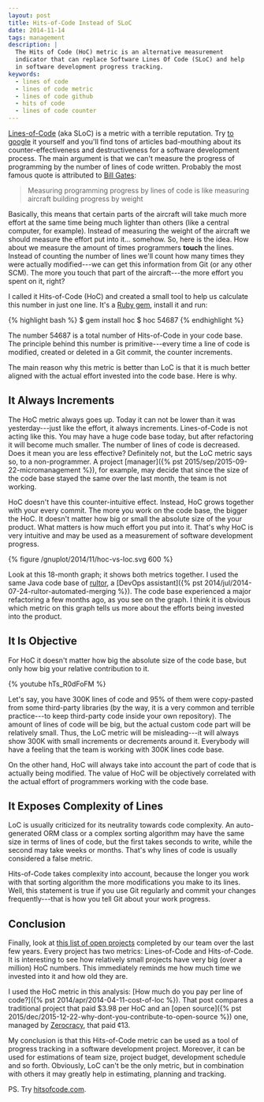 ```yaml
---
layout: post
title: Hits-of-Code Instead of SLoC
date: 2014-11-14
tags: management
description: |
  The Hits of Code (HoC) metric is an alternative measurement
  indicator that can replace Software Lines Of Code (SLoC) and help
  in software development progress tracking.
keywords:
  - lines of code
  - lines of code metric
  - lines of code github
  - hits of code
  - lines of code counter
---
```


[Lines-of-Code](https://en.wikipedia.org/wiki/Source_lines_of_code)
(aka SLoC) is a metric with a terrible reputation.
Try [to google](https://www.google.com/search?q=line+of+code+metric)
it yourself and you'll find tons of articles bad-mouthing about its
counter-effectiveness and destructiveness for a software development process.
The main argument is that we can't measure the progress of programming
by the number of lines of code written. Probably the most famous quote is
attributed to [Bill Gates](https://en.wikipedia.org/wiki/Bill_Gates):

> Measuring programming progress by lines of code is like measuring aircraft building progress by weight

Basically, this means that certain parts of the aircraft will take
much more effort at the same time being much lighter than others
(like a central computer, for example). Instead
of measuring the weight of the aircraft we should measure the effort put into it... somehow.
So, here is the idea. How about we measure the amount of times programmers
**touch** the lines. Instead of counting the number of lines we'll count
how many times they were actually modified---we can get this information
from Git (or any other SCM). The more you touch that part
of the aircraft---the more effort you spent on it, right?

<!--more-->

I called it Hits-of-Code (HoC) and created a small tool to help us
calculate this number in just one line. It's a
[Ruby gem](https://rubygems.org/gems/hoc), install it and run:

{% highlight bash %}
$ gem install hoc
$ hoc
54687
{% endhighlight %}

The number 54687 is a total number of Hits-of-Code in your code base. The
principle behind this number is primitive---every time a line of code
is modified, created or deleted in a Git commit, the counter increments.

The main reason why this metric is better than LoC is that
it is much better aligned with the actual effort invested into the code
base. Here is why.

## It Always Increments

The HoC metric always goes up. Today it can not be lower than it
was yesterday---just like the effort, it always increments.
Lines-of-Code is not acting like this. You may have a huge code
base today, but after refactoring it will become much smaller. The number
of lines of code is decreased. Does it mean you are less effective?
Definitely not, but the LoC metric says so, to a non-programmer.
A project
[manager]({% pst 2015/sep/2015-09-22-micromanagement %}),
for example, may decide that since the size
of the code base stayed the same over the last month, the team is not working.

HoC doesn't have this counter-intuitive effect. Instead, HoC grows together with your
every commit. The more you work on the code base, the bigger the HoC. It doesn't
matter how big or small the absolute size of the your product. What matters is
how much effort you put into it. That's why HoC is very intuitive and may be
used as a measurement of software development progress.

{% figure /gnuplot/2014/11/hoc-vs-loc.svg 600 %}

Look at this 18-month graph; it shows both metrics together. I used the
same Java code base of [rultor](https://github.com/yegor256/rultor),
a [DevOps assistant]({% pst 2014/jul/2014-07-24-rultor-automated-merging %}).
The code base experienced a major refactoring a few months ago, as you
see on the graph. I think it is obvious which metric on this graph tells us more about
the efforts being invested into the product.

## It Is Objective

For HoC it doesn't matter how big the absolute size of the code base,
but only how big your relative contribution to it.

{% youtube hTs_R0dFoFM %}

Let's say, you have 300K lines of code and 95% of them were copy-pasted from some
third-party libraries (by the way, it is a very common and terrible practice---to keep third-party code inside your own repository). The amount of lines
of code will be big, but the actual custom code part will be relatively small. Thus,
the LoC metric will be misleading---it will always show 300K with
small increments or decrements around it. Everybody will have a feeling that the
team is working with 300K lines code base.

On the other hand, HoC will always take into account the part of code that
is actually being modified. The value of HoC will be objectively
correlated with the actual effort of programmers working with the code base.

## It Exposes Complexity of Lines

LoC is usually criticized for its neutrality towards code complexity.
An auto-generated ORM class or a complex sorting algorithm may have the same
size in terms of lines of code, but the first takes seconds to write, while
the second may take weeks or months. That's why lines of code is usually
considered a false metric.

Hits-of-Code takes complexity into account, because the longer you work
with that sorting algorithm the more modifications you make to its
lines. Well, this statement is true if you use Git regularly and commit
your changes frequently---that is how you tell Git about your work progress.

## Conclusion

Finally, look at [this list of open projects](http://at.teamed.io/portfolio.html)
completed by our team over the
last few years. Every project has two metrics: Lines-of-Code and Hits-of-Code.
It is interesting to see how relatively small projects have very big
(over a million) HoC numbers. This immediately reminds me how much
time we invested into it and how old they are.

I used the HoC metric in this analysis: [How much do you pay per line of code?]({% pst 2014/apr/2014-04-11-cost-of-loc %}).
That post compares a traditional project that paid $3.98 per HoC and
an [open source]({% pst 2015/dec/2015-12-22-why-dont-you-contribute-to-open-source %})
one, managed by [Zerocracy](https://www.zerocracy.com), that paid &cent;13.

My conclusion is that this Hits-of-Code metric can be used as a tool of
progress tracking in a software development project. Moreover, it
can be used for estimations of team size, project budget, development
schedule and so forth. Obviously, LoC can't be the only metric, but in
combination with others it may greatly help in estimating, planning
and tracking.

PS. Try [hitsofcode.com](https://hitsofcode.com/).
